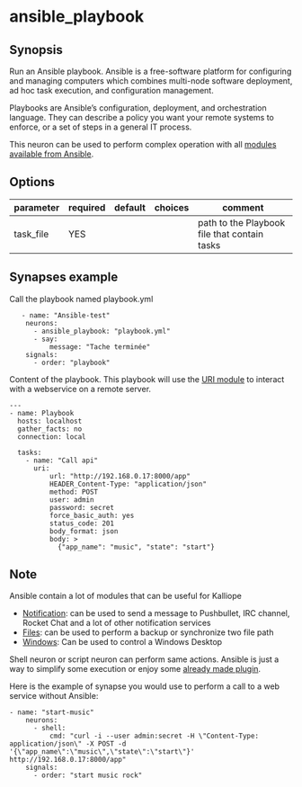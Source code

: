 # ansible_playbook

## Synopsis

Run an Ansible playbook. Ansible is a free-software platform for configuring and managing computers which combines multi-node software deployment, 
ad hoc task execution, and configuration management.

Playbooks are Ansible’s configuration, deployment, and orchestration language. They can describe a policy you want your remote systems to enforce, 
or a set of steps in a general IT process.

This neuron can be used to perform complex operation with all [modules available from Ansible](http://docs.ansible.com/ansible/modules.html).


## Options

| parameter | required | default | choices | comment                                      |
|-----------|----------|---------|---------|----------------------------------------------|
| task_file | YES      |         |         | path to the Playbook file that contain tasks |



## Synapses example

Call the playbook named playbook.yml
```
   - name: "Ansible-test"
    neurons:
      - ansible_playbook: "playbook.yml"
      - say:
          message: "Tache terminée"
    signals:
      - order: "playbook"
```

Content of the playbook. This playbook will use the [URI module](http://docs.ansible.com/ansible/uri_module.html) to interact with a webservice on a remote server.
```
---
- name: Playbook
  hosts: localhost
  gather_facts: no
  connection: local

  tasks:   
    - name: "Call api"
      uri:
          url: "http://192.168.0.17:8000/app"
          HEADER_Content-Type: "application/json"
          method: POST
          user: admin
          password: secret
          force_basic_auth: yes
          status_code: 201
          body_format: json
          body: >
            {"app_name": "music", "state": "start"}
```


## Note

Ansible contain a lot of modules that can be useful for Kalliope

- [Notification](http://docs.ansible.com/ansible/list_of_notification_modules.html): can be used to send a message to Pushbullet, IRC channel, Rocket Chat and a lot of other notification services
- [Files](http://docs.ansible.com/ansible/list_of_files_modules.html): can be used to perform a backup or synchronize two file path
- [Windows](http://docs.ansible.com/ansible/list_of_windows_modules.html): Can be used to control a Windows Desktop

Shell neuron or script neuron can perform same actions. Ansible is just a way to simplify some execution or enjoy some [already made plugin](http://docs.ansible.com/ansible/modules_by_category.html). 

Here is the example of synapse you would use to perform a call to a web service without Ansible:
```
- name: "start-music"
    neurons:
      - shell:
          cmd: "curl -i --user admin:secret -H \"Content-Type: application/json\" -X POST -d '{\"app_name\":\"music\",\"state\":\"start\"}' http://192.168.0.17:8000/app"      
    signals:
      - order: "start music rock"
```